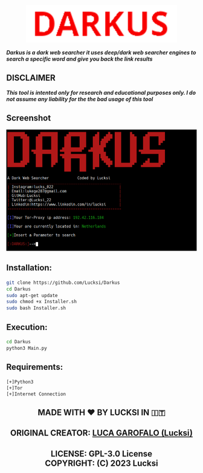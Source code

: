 <p align = "center">
<img src = "Logo/Logo.png"height = "100" width="auto">
</p>

***Darkus is a dark web searcher it uses deep/dark web searcher engines to search a specific word and give you back the link results***

## DISCLAIMER

***This tool is intented only for research and educational purposes only. I do not assume any liability for the the bad usage of this tool***


## Screenshot
<img src = "Screenshot/Screenshot.png">


## Installation:
```bash
git clone https://github.com/Lucksi/Darkus
cd Darkus
sudo apt-get update
sudo chmod +x Installer.sh
sudo bash Installer.sh
```

## Execution:
```bash
cd Darkus
python3 Main.py
```
## Requirements:
    [+]Python3
    [+]Tor
    [+]Internet Connection


## <p align= center>MADE WITH :heart: BY LUCKSI IN :it:</p>

## <p align = center>  ORIGINAL CREATOR: <a href = "https://github.com/Lucksi">LUCA GAROFALO (Lucksi)</a></p>


## <p align = center>LICENSE: GPL-3.0 License <br>COPYRIGHT: (C) 2023 Lucksi 
